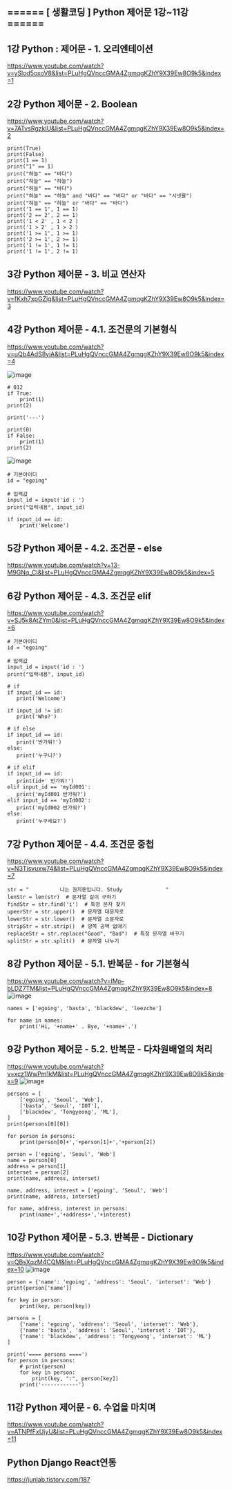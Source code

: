 ## ====== [ 생활코딩 ] Python 제어문 1강~11강 </span> ======

## 1강 Python : 제어문 - 1. 오리엔테이션

<a href="" target="_blank">

https://www.youtube.com/watch?v=ySlod5oxoV8&list=PLuHgQVnccGMA4ZgmqgKZhY9X39Ew8O9k5&index=1

## 2강 Python 제어문 - 2. Boolean

https://www.youtube.com/watch?v=7ATvsRgzkIU&list=PLuHgQVnccGMA4ZgmqgKZhY9X39Ew8O9k5&index=2

```
print(True)
print(False)
print(1 == 1)
print("1" == 1)
print("하늘" == "바다")
print("하늘" == "하늘")
print("하늘" == "바다")
print("하늘" == "하늘" and "바다" == "바다" or "바다" == "시냇물")
print("하늘" == "하늘" or "바다" == "바다")
print('1 == 1', 1 == 1)
print('2 == 2', 2 == 1)
print('1 < 2' , 1 < 2 )
print('1 > 2' , 1 > 2 )
print('1 >= 1', 1 >= 1)
print('2 >= 1', 2 >= 1)
print('1 != 1', 1 != 1)
print('1 != 1', 2 != 1)
```

## 3강 Python 제어문 - 3. 비교 연산자

https://www.youtube.com/watch?v=fKxh7xpGZig&list=PLuHgQVnccGMA4ZgmqgKZhY9X39Ew8O9k5&index=3

## 4강 Python 제어문 - 4.1. 조건문의 기본형식

https://www.youtube.com/watch?v=uQb4AdS8yiA&list=PLuHgQVnccGMA4ZgmqgKZhY9X39Ew8O9k5&index=4

![image](https://user-images.githubusercontent.com/96629767/153629385-b0d0894f-2fd8-42a3-a36e-1a8398edc3d2.png)

```
# 012
if True:
    print(1)
print(2)

print('---')

print(0)
if False:
    print(1)
print(2)
```

![image](https://user-images.githubusercontent.com/96629767/153630510-983fd4cf-3692-4269-855c-7a512ddc2f0d.png)

```
# 기본아이디
id = "egoing"

# 입력값
input_id = input('id : ')
print("입력내용", input_id)

if input_id == id:
    print('Welcome')
```

## 5강 Python 제어문 - 4.2. 조건문 - else

https://www.youtube.com/watch?v=13-M9GNq_CI&list=PLuHgQVnccGMA4ZgmqgKZhY9X39Ew8O9k5&index=5

## 6강 Python 제어문 - 4.3. 조건문 elif

https://www.youtube.com/watch?v=SJ5k8AtZYm0&list=PLuHgQVnccGMA4ZgmqgKZhY9X39Ew8O9k5&index=6

```
# 기본아이디
id = "egoing"

# 입력값
input_id = input('id : ')
print("입력내용", input_id)

# if
if input_id == id:
   print('Welcome')

if input_id != id:
   print('Who?')

# if else
if input_id == id:
   print('반가워!')
else:
   print('누구니?')

# if elif
if input_id == id:
   print(id+' 반가워!')
elif input_id == 'myId001':
   print('myId001 반가워?')
elif input_id == 'myId002':
   print('myId002 반가워?')
else:
   print('누구세요?')
```

## 7강 Python 제어문 - 4.4. 조건문 중첩

https://www.youtube.com/watch?v=N3Tisvuxw74&list=PLuHgQVnccGMA4ZgmqgKZhY9X39Ew8O9k5&index=7
    
```
str = "          나는 권지용입니다. Study              "
lenStr = len(str)  # 문자열 길이 구하기
findStr = str.find('i')  # 특정 문자 찾기
upeerStr = str.upper()  # 문자열 대문자로
lowerStr = str.lower()  # 문자열 소문자로
stripStr = str.strip()  # 양쪽 공백 없애기
replaceStr = str.replace("Good", "Bad")  # 특정 문자열 바꾸기
splitStr = str.split()  # 문자열 나누기    
```
    
    

## 8강 Python 제어문 - 5.1. 반복문 - for 기본형식

https://www.youtube.com/watch?v=lMp-bLDZ7TM&list=PLuHgQVnccGMA4ZgmqgKZhY9X39Ew8O9k5&index=8
![image](https://user-images.githubusercontent.com/96629767/153634497-756b3cba-02bd-49ee-9518-74d6069f7f57.png)

```
names = ['egoing', 'basta', 'blackdew', 'leezche']

for name in names:
    print('Hi, '+name+' . Bye, '+name+'.')
```

## 9강 Python 제어문 - 5.2. 반복문 - 다차원배열의 처리

https://www.youtube.com/watch?v=xcz1WwPm1kM&list=PLuHgQVnccGMA4ZgmqgKZhY9X39Ew8O9k5&index=9
![image](https://user-images.githubusercontent.com/96629767/153636529-acb95b9e-f265-456b-a6f5-02b71ff28d5e.png)

```
persons = [
    ['egoing', 'Seoul', 'Web'],
    ['basta', 'Seoul', 'IOT'],
    ['blackdew', 'Tongyeong', 'ML'],
]
print(persons[0][0])

for person in persons:
    print(person[0]+','+person[1]+','+person[2])

person = ['egoing', 'Seoul', 'Web']
name = person[0]
address = person[1]
interset = person[2]
print(name, address, interset)

name, address, interest = ['egoing', 'Seoul', 'Web']
print(name, address, interset)

for name, address, interest in persons:
    print(name+','+address+','+interest)
```

## 10강 Python 제어문 - 5.3. 반복문 - Dictionary

https://www.youtube.com/watch?v=QBsXqzM4CQM&list=PLuHgQVnccGMA4ZgmqgKZhY9X39Ew8O9k5&index=10
![image](https://user-images.githubusercontent.com/96629767/153637883-03f0bfab-da05-41e6-bbcd-cc87b347cc4a.png)

```
person = {'name': 'egoing', 'address': 'Seoul', 'interset': 'Web'}
print(person['name'])

for key in person:
    print(key, person[key])

persons = [
    {'name': 'egoing', 'address': 'Seoul', 'interset': 'Web'},
    {'name': 'basta', 'address': 'Seoul', 'interset': 'IOT'},
    {'name': 'blackdew', 'address': 'Tongyeong', 'interset': 'ML'}
]

print('==== persons ====')
for person in persons:
    # print(person)
    for key in person:
        print(key, ":", person[key])
    print('------------')
```

## 11강 Python 제어문 - 6. 수업을 마치며

https://www.youtube.com/watch?v=ATNPfFxUjyU&list=PLuHgQVnccGMA4ZgmqgKZhY9X39Ew8O9k5&index=11

## Python Django React연동

https://junlab.tistory.com/187
